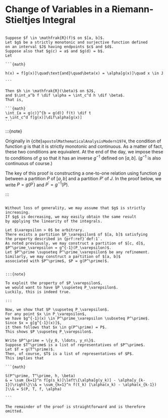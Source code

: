 # Change of Variables in a Riemann-Stieltjes Integral

````{prf:theorem} 

Suppose $f \in \mathfrak{R}(f)$ on $[a, b]$.
Let $g$ be a strictly monotonic and surjective function defined
on an interval $J$ having endpoints $c$ and $d$.
Suppose also that $g(c) = a$ and $g(d) = b$.
Let

```{math}

h(x) = f[g(x)]\quad\text{and}\quad\beta(x) = \alpha[g(x)]\quad x \in J

```

Then $h \in \mathfrak{R}(\beta)$ on $J$,
and $\int_a^b f \dif \alpha = \int_c^d h \dif \beta$.
That is,

```{math}
\int_{a = g(c)}^{b = g(d)} f(t) \dif t
= \int_c^d f[g(x)]\dif\alpha[g(x)]
```

````

:::{note}

Originally in {cite}`apostolMathematicalAnalysisModern1974`,
the condition of function $g$ is that it is strictly monotonic and continuous.
As a matter of fact, these two conditions are equivalent.
At the end of the day,
we impose these to conditions of $g$ so that it has
an inverse $g^{-1}$ defined on $[a, b]$.
($g^{-1}$ is also continuous of course.)

The key of this proof is constructing a one-to-one relation
using function $g$
between a partition $P$ of $[a, b]$ and a partition $P'$ of $J$.
In the proof below, we write $P = g(P^\prime)$
and $P^\prime = g^{-1}(P)$.

:::

````{prf:proof}

Without loss of generality, we may assume that $g$ is strictly increasing.
If $g$ is decreasing, we may easily obtain the same result
by applying the linearity of the integrals.

Let $\varepsilon > 0$ be arbitrary.
There exists a partition $P_\varepsilon$ of $[a, b]$ satisfying
the property described in {prf:ref}`def:1`.
As noted previously, we may construct a partition of $[c, d]$,
$P^\prime_\varepsilon = g^{-1}(P_\varepsilon)$.
Let $P^\prime \supseteq P^\prime_\varepsilon$ be any refinement.
Similarly, we may construct a partition of $[a, b]$
associated with $P^\prime$, $P = g(P^\prime)$.


:::{note}

To exploit the property of $P_\varepsilon$,
we would want to have $P \supseteq P_\varepsilon$.
Luckily, this is indeed true.

:::

Now, we show that $P \supseteq P_\varepsilon$.
For any point $x \in P_\varepsilon$,
we have $g^{-1}(x) \in P^\prime_\varepsilon \subseteq P^\prime$.
Since $x = g[g^{-1}(x)]$,
it then follows that $x \in g(P^\prime) = P$.
This shows $P \supseteq P_\varepsilon$.

Write $P^\prime = \{y_0, \ldots, y_n\}$.
Suppose $T^\prime$ is a list of representatives of $P^\prime$.
Let $T = g(T^\prime)$.
Then, of course, $T$ is a list of representatives of $P$.
This implies that

```{math}

S(P^\prime, T^\prime, h, \beta)
& = \sum_{k=1}^n f[g(s_k)]\left\{\alpha[g(y_k)] - \alpha[y_{k-1}]\right\}\\& = \sum_{k=1}^n f(t_k) [\alpha(x_k) - \alpha(x_{k-1}) ]\\& = S(P, T, f, \alpha)

```

The remainder of the proof is straightforward and is therefore omitted.

````